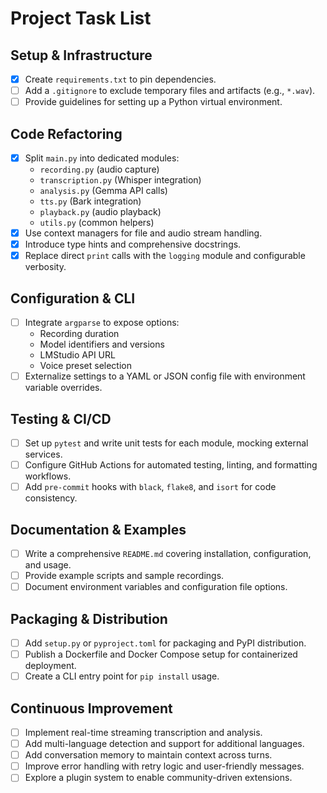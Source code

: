  # Project Task List

 ## Setup & Infrastructure
 - [x] Create `requirements.txt` to pin dependencies.
 - [ ] Add a `.gitignore` to exclude temporary files and artifacts (e.g., `*.wav`).
 - [ ] Provide guidelines for setting up a Python virtual environment.

 ## Code Refactoring
 - [x] Split `main.py` into dedicated modules:
   - `recording.py` (audio capture)
   - `transcription.py` (Whisper integration)
   - `analysis.py` (Gemma API calls)
   - `tts.py` (Bark integration)
   - `playback.py` (audio playback)
   - `utils.py` (common helpers)
 - [x] Use context managers for file and audio stream handling.
 - [x] Introduce type hints and comprehensive docstrings.
 - [x] Replace direct `print` calls with the `logging` module and configurable verbosity.

 ## Configuration & CLI
 - [ ] Integrate `argparse` to expose options:
   - Recording duration
   - Model identifiers and versions
   - LMStudio API URL
   - Voice preset selection
 - [ ] Externalize settings to a YAML or JSON config file with environment variable overrides.

 ## Testing & CI/CD
 - [ ] Set up `pytest` and write unit tests for each module, mocking external services.
 - [ ] Configure GitHub Actions for automated testing, linting, and formatting workflows.
 - [ ] Add `pre-commit` hooks with `black`, `flake8`, and `isort` for code consistency.

 ## Documentation & Examples
 - [ ] Write a comprehensive `README.md` covering installation, configuration, and usage.
 - [ ] Provide example scripts and sample recordings.
 - [ ] Document environment variables and configuration file options.

 ## Packaging & Distribution
 - [ ] Add `setup.py` or `pyproject.toml` for packaging and PyPI distribution.
 - [ ] Publish a Dockerfile and Docker Compose setup for containerized deployment.
 - [ ] Create a CLI entry point for `pip install` usage.

 ## Continuous Improvement
 - [ ] Implement real-time streaming transcription and analysis.
 - [ ] Add multi-language detection and support for additional languages.
 - [ ] Add conversation memory to maintain context across turns.
 - [ ] Improve error handling with retry logic and user-friendly messages.
 - [ ] Explore a plugin system to enable community-driven extensions.